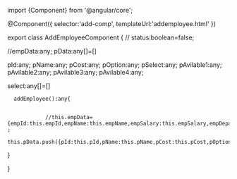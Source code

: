 import {Component} from '@angular/core';



@Component({
    selector:'add-comp',
    templateUrl:'addemployee.html'
})

export class AddEmployeeComponent {
 // status:boolean=false;
 
 
//empData:any;
pData:any[]=[]
 
pId:any;
 pName:any;
 pCost:any;
 pOption:any;
 pSelect:any;
 pAvilable1:any;
 pAvilable2:any;
 pAvilable3:any;
 pAvilable4:any;
 
 select:any[]=[]
 
 
   
      addEmployee():any{
        
           
                //this.empData={empId:this.empId,empName:this.empName,empSalary:this.empSalary,empDepartment:this.empDepartment} ;
                this.pData.push({pId:this.pId,pName:this.pName,pCost:this.pCost,pOption:this.pOption,pSelect:this.pSelect,pAvilable1:this.pAvilable1})
               
                   
        
      
   }
  
  
   
}
